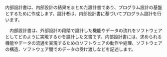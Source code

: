 内部設計書は、内部設計の結果をまとめた設計書であり、プログラム設計の基盤とするために作成します。設計者は、内部設計書に基づいてプログラム設計を行います。

　内部設計書は、外部設計の段階で設計した機能やデータの流れをソフトウェアとしてどのように実現するかを設計した文書です。内部設計書には、求められる機能やデータの流通を実現するためのソフトウェアの動作や処理、ソフトウェアの構造、ソフトウェア間でのデータの受け渡しなどを記述します。